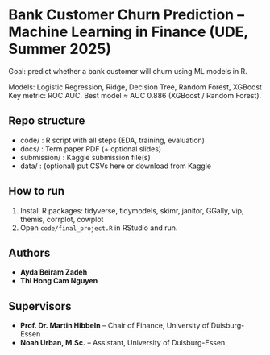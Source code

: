 # Bank Customer Churn Prediction – Machine Learning in Finance (UDE, Summer 2025)

Goal: predict whether a bank customer will churn using ML models in R.

Models: Logistic Regression, Ridge, Decision Tree, Random Forest, XGBoost  
Key metric: ROC AUC. Best model ≈ AUC 0.886 (XGBoost / Random Forest).

## Repo structure
- code/ : R script with all steps (EDA, training, evaluation)
- docs/ : Term paper PDF (+ optional slides)
- submission/ : Kaggle submission file(s)
- data/ : (optional) put CSVs here or download from Kaggle

## How to run
1) Install R packages: tidyverse, tidymodels, skimr, janitor, GGally, vip, themis, corrplot, cowplot  
2) Open `code/final_project.R` in RStudio and run.

## Authors
- **Ayda Beiram Zadeh**  
- **Thi Hong Cam Nguyen**

## Supervisors
- **Prof. Dr. Martin Hibbeln** – Chair of Finance, University of Duisburg-Essen  
- **Noah Urban, M.Sc.** – Assistant, University of Duisburg-Essen
